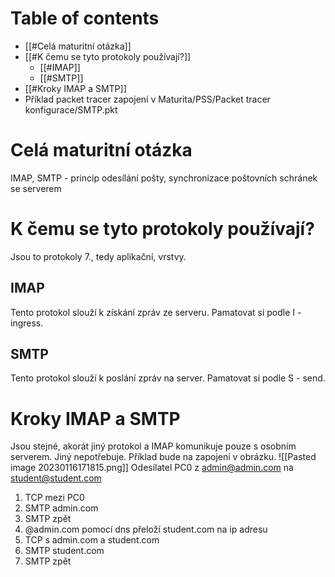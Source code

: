 # Table of contents
- [[#Celá maturitní otázka]]
- [[#K čemu se tyto protokoly používají?]]
	- [[#IMAP]]
	- [[#SMTP]]
- [[#Kroky IMAP a SMTP]]
- Příklad packet tracer zapojení v Maturita/PSS/Packet tracer konfigurace/SMTP.pkt

# Celá maturitní otázka
IMAP, SMTP - princip odesílání pošty, synchronizace poštovních schránek se serverem

# K čemu se tyto protokoly používají?
Jsou to protokoly 7., tedy aplikační, vrstvy. 

## IMAP
Tento protokol slouží k získání zpráv ze serveru.
Pamatovat si podle I - ingress.

## SMTP
Tento protokol slouží k poslání zpráv na server.
Pamatovat si podle S - send.

# Kroky IMAP a SMTP
Jsou stejné, akorát jiný protokol a IMAP komunikuje pouze s osobním serverem. Jiný nepotřebuje.
Příklad bude na zapojení v obrázku.
![[Pasted image 20230116171815.png]]
Odesílatel PC0 z admin@admin.com na student@student.com
1. TCP mezi PC0
2. SMTP admin.com
3. SMTP zpět
4. @admin.com pomocí dns přeloží student.com na ip adresu
5. TCP s admin.com a student.com
6. SMTP student.com
7. SMTP zpět